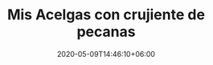 ---
title: "Mis Acelgas con crujiente de pecanas"
date: 2020-05-09T14:46:10+06:00
description: "Acelgas con crujiente de pecanas"
type: "recipe"
image: "images/recipes/acelgas-con-crujiente.png"
cuisine: Free Style
suitableForDiet: VeganDiet
categories: Breakfast
yield: 4 porciones
prepTime: 30
cookTime: 15
totalTime: 45
categories: ensalada
tags:
  - "acelgas"
  - "pecanas"
ingredients:
- 1 manojo de acelgas
- 75 g copos de avena
- 75 g salvado de trigo
- 6 nueces pecanas
- 60 g margarina 
- 2 dientes de ajo
- 30 ml de agua
- 30 g levadura nutricional
- Aceite de oliva virgen extra
- Crema de vinagre balsámico
- Sal rosa del Himalaya
directions:
- Lava las acelgas y límpialas retirando las tiras de fibras de la parte exterior del tallo.
- Cortar todas las hojas desde la punta hasta el final del tallo en tiras aproximadamente de un cm de ancho.
- En una sartén pon 1 diente de ajo y 3 cdas de aceite de oliva, saltea las acelgas y añade la sal a tu gusto.
- En otra sartén pequeña pon la margarina y una vez derretida le echas los ingredientes en este orden&#58; un diente de ajo triturado, los copos de avena, el salvado de trigo y las nueces pecanas partidas.
- Deja dorar a fuego medio, removiendo con una cuchara de madera hasta que quede una textura crujiente. 
- Ajusta de sal y añade la levadura nutricional. Apaga el fuego.
- En un plato llano pon en el centro el crujiente y por encima las acelgas con unas gotas de vinagre balsámico.
- Lo puedes servir caliente o templado.
tips: La acelgas son una verduras de hoja que...
---